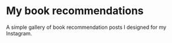 # My book recommendations
A simple gallery of book recommendation posts I designed for my Instagram.
